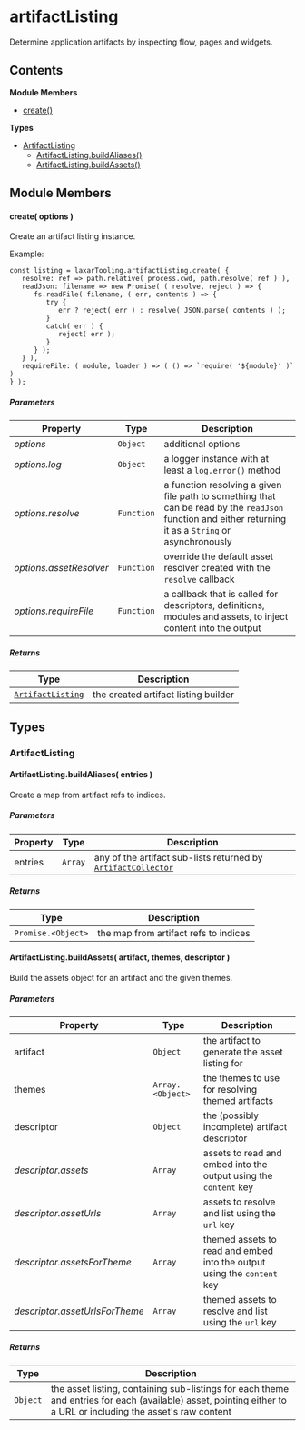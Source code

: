 
# <a name="artifactListing"></a>artifactListing

Determine application artifacts by inspecting flow, pages and widgets.

## Contents

**Module Members**

- [create()](#create)

**Types**

- [ArtifactListing](#ArtifactListing)
  - [ArtifactListing.buildAliases()](#ArtifactListing.buildAliases)
  - [ArtifactListing.buildAssets()](#ArtifactListing.buildAssets)

## Module Members

#### <a name="create"></a>create( options )

Create an artifact listing instance.

Example:

    const listing = laxarTooling.artifactListing.create( {
       resolve: ref => path.relative( process.cwd, path.resolve( ref ) ),
       readJson: filename => new Promise( ( resolve, reject ) => {
          fs.readFile( filename, ( err, contents ) => {
             try {
                err ? reject( err ) : resolve( JSON.parse( contents ) );
             }
             catch( err ) {
                reject( err );
             }
          } );
       } ),
       requireFile: ( module, loader ) => ( () => `require( '${module}' )` )
    } );

##### Parameters

| Property | Type | Description |
| -------- | ---- | ----------- |
| _options_ | `Object` |  additional options |
| _options.log_ | `Object` |  a logger instance with at least a `log.error()` method |
| _options.resolve_ | `Function` |  a function resolving a given file path to something that can be read by the `readJson` function and either returning it as a `String` or asynchronously |
| _options.assetResolver_ | `Function` |  override the default asset resolver created with the `resolve` callback |
| _options.requireFile_ | `Function` |  a callback that is called for descriptors, definitions, modules and assets, to inject content into the output |

##### Returns

| Type | Description |
| ---- | ----------- |
| [`ArtifactListing`](#ArtifactListing) |  the created artifact listing builder |

## Types

### <a name="ArtifactListing"></a>ArtifactListing

#### <a name="ArtifactListing.buildAliases"></a>ArtifactListing.buildAliases( entries )

Create a map from artifact refs to indices.

##### Parameters

| Property | Type | Description |
| -------- | ---- | ----------- |
| entries | `Array` |  any of the artifact sub-lists returned by [`ArtifactCollector`](artifact_collector.md) |

##### Returns

| Type | Description |
| ---- | ----------- |
| `Promise.<Object>` |  the map from artifact refs to indices |

#### <a name="ArtifactListing.buildAssets"></a>ArtifactListing.buildAssets( artifact, themes, descriptor )

Build the assets object for an artifact and the given themes.

##### Parameters

| Property | Type | Description |
| -------- | ---- | ----------- |
| artifact | `Object` |  the artifact to generate the asset listing for |
| themes | `Array.<Object>` |  the themes to use for resolving themed artifacts |
| descriptor | `Object` |  the (possibly incomplete) artifact descriptor |
| _descriptor.assets_ | `Array` |  assets to read and embed into the output using the `content` key |
| _descriptor.assetUrls_ | `Array` |  assets to resolve and list using the `url` key |
| _descriptor.assetsForTheme_ | `Array` |  themed assets to read and embed into the output using the `content` key |
| _descriptor.assetUrlsForTheme_ | `Array` |  themed assets to resolve and list using the `url` key |

##### Returns

| Type | Description |
| ---- | ----------- |
| `Object` |  the asset listing, containing sub-listings for each theme and entries for each (available) asset, pointing either to a URL or including the asset's raw content |
